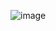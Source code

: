 ![image](https://user-images.githubusercontent.com/17144350/179664858-cddc8065-50ac-4c71-9977-a44f4a0ef5eb.png)
